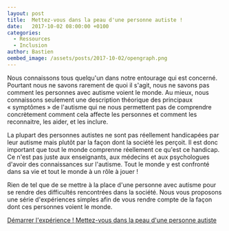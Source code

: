 ```yaml
---
layout: post
title:  Mettez-vous dans la peau d'une personne autiste !
date:   2017-10-02 08:00:00 +0100
categories: 
  - Ressources
  - Inclusion
author: Bastien
oembed_image: /assets/posts/2017-10-02/opengraph.png
---
```


Nous connaissons tous quelqu'un dans notre entourage qui est concerné.
Pourtant nous ne savons rarement de quoi il s'agit, nous ne savons pas comment les personnes avec autisme voient le monde. Au mieux, nous connaissons seulement une description 
théorique des principaux «&nbsp;symptômes&nbsp;» de l'autisme qui ne nous permettent pas de comprendre concrètement
comment cela affecte les personnes et comment les reconnaitre, les aider, et les inclure.

La plupart des personnes autistes ne sont pas réellement handicapées par leur autisme mais plutôt par la façon dont la société les perçoit. Il est donc important que 
tout le monde comprenne réellement ce qu'est ce handicap. Ce n'est pas juste aux enseignants, aux médecins et aux psychologues d'avoir des connaissances sur l'autisme.
Tout le monde y est confronté dans sa vie et tout le monde à un rôle à jouer&nbsp;!

Rien de tel que de se mettre à la place d'une personne avec autisme pour se rendre des difficultés rencontrées dans la société.
Nous vous proposons une série d'expériences simples afin de vous rendre compte de la façon dont ces personnes voient le monde.

<a href="/mettez-vous-dans-la-peau-d-une-personne-autiste/" class="big center">
 <span>Démarrer l'expérience&nbsp;!</span>
 <span class="subtitle">Mettez-vous dans la peau d'une personne autiste</span>
</a>




